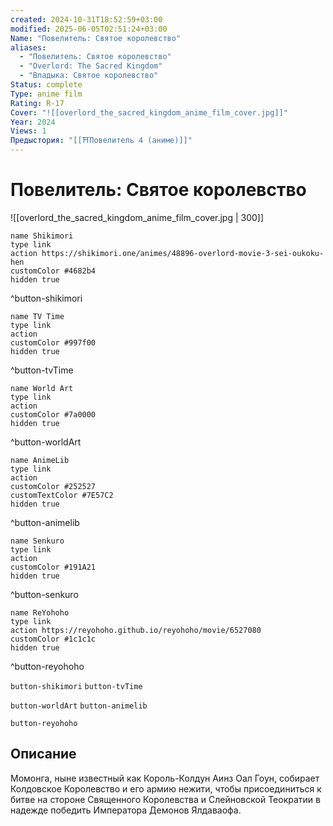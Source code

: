 ```yaml
---
created: 2024-10-31T18:52:59+03:00
modified: 2025-06-05T02:51:24+03:00
Name: "Повелитель: Святое королевство"
aliases:
  - "Повелитель: Святое королевство"
  - "Overlord: The Sacred Kingdom"
  - "Владыка: Святое королевство"
Status: complete
Type: anime film
Rating: R-17
Cover: "![[overlord_the_sacred_kingdom_anime_film_cover.jpg]]"
Year: 2024
Views: 1
Предыстория: "[[⛩️Повелитель 4 (аниме)]]"
---
```


# Повелитель: Святое королевство

![[overlord_the_sacred_kingdom_anime_film_cover.jpg | 300]]

```button
name Shikimori
type link
action https://shikimori.one/animes/48896-overlord-movie-3-sei-oukoku-hen
customColor #4682b4
hidden true
```
^button-shikimori

```button
name TV Time
type link
action 
customColor #997f00
hidden true
```
^button-tvTime

```button
name World Art
type link
action 
customColor #7a0000
hidden true
```
^button-worldArt

```button
name AnimeLib
type link
action 
customColor #252527
customTextColor #7E57C2
hidden true
```
^button-animelib

```button
name Senkuro
type link
action 
customColor #191A21
hidden true
```
^button-senkuro

```button
name ReYohoho
type link
action https://reyohoho.github.io/reyohoho/movie/6527080
customColor #1c1c1c
hidden true
```
^button-reyohoho



`button-shikimori` `button-tvTime`

`button-worldArt` `button-animelib`

`button-reyohoho`

## Описание

Момонга, ныне известный как Король-Колдун Аинз Оал Гоун, собирает Колдовское Королевство и его армию нежити, чтобы присоединиться к битве на стороне Священного Королевства и Слейновской Теократии в надежде победить Императора Демонов Ялдаваофа.
